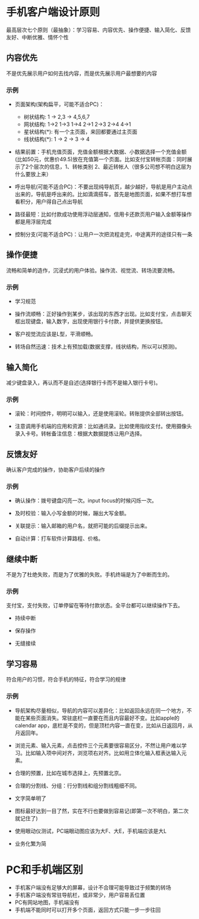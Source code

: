 # 手机客户端设计原则 #

最高层次七个原则（最抽象）：学习容易、内容优先、操作便捷、输入简化、反馈友好、中断优雅、情怀个性

## 内容优先 ##

不是优先展示用户如何去找内容，而是优先展示用户最想要的内容

### 示例 ###

- 页面架构(架构扁平，可能不适合PC)：
  - 树状结构: 1 -> 2,3 -> 4,5,6,7
  - 网状结构: 1->2 1->3 1->4 2->1 2->3 2->4 4->1
  - 星状结构(*): 有一个主页面，来回都要通过主页面
  - 线状结构(*): 1 -> 2 -> 3 -> 4

- 结果前置：手机充值页面，充值金额根据大数据、小数据选择一个充值金额(比如50元，优惠价49.5)放在充值第一个页面。比如支付宝转帐页面：同时展示了2个层次的信息，1、转帐类别 2、最近转帐人（很多公司想不明白这层为什么要放上来）

- 呼出导航(可能不适合PC)：不要出现纯导航页，越少越好，导航是用户主动点出来的，导航是呼出来的。比如滴滴搭车，首先是地图页面，如果不想打车想看积分，用户得自己点出导航

- 路径最短：比如付款成功使用浮动层通知，信用卡还款页用户输入金额等操作都是用浮层完成

- 控制分支(可能不适合PC)：让用户一次把流程走完，中途离开的途径只有一条

## 操作便捷 ##

流畅和简单的造作，沉浸式的用户体验。操作流、视觉流、转场流要流畅。

### 示例 ###

- 学习规范

- 操作流顺畅：正好操作到某步，该出现的东西才出现。比如支付宝，点击聊天框出现键盘，输入数字，出现使用银行卡付款，并提供更换按钮。

- 客户视觉流应该是L型，平滑顺畅。

- 转场自然迅速：技术上有预加载(数据支撑，线状结构，所以可以预测)。

## 输入简化 ##

减少键盘录入，再认而不是自述(选择银行卡而不是输入银行卡号)。

### 示例 ###

- 滚轮：时间控件，明明可以输入，还是使用滚轮。转账提供全部转出按钮。

- 注意调用手机端的应用和资源：比如通讯录。比如使用指纹支付。使用摄像头录入卡号。转帐备注信息：根据大数据提炼让用户选择。

## 反馈友好 ##

确认客户完成的操作，协助客户后续的操作

### 示例 ###

- 确认操作：拨号键盘闪亮一次。input focus的时候闪烁一次。

- 及时校验：输入小写金额的时候，蹦出大写金额。

- 关联提示：输入邮箱的用户名，就把可能的后缀提示出来。

- 自动计算：打车软件计算路程、价格。

## 继续中断 ##

不是为了杜绝失败，而是为了优雅的失败。手机终端是为了中断而生的。

### 示例 ###

支付宝，支付失败，订单停留在等待付款状态。全平台都可以继续操作下去。

- 持续中断

- 保存操作

- 无缝接续

## 学习容易 ##

符合用户的习惯，符合手机的特征，符合学习的规律

### 示例 ###

- 导航架构尽量相似，导航的内容可以差异化：比如返回永远在同一个地方，不能在某些页面消失。常驻底栏一直要在而且内容最好不变。比如apple的calendar app，底栏是不变的，但是顶栏内容一直在变，比如从日返回月，从月返回年。

- 浏览元素、输入元素，点击控件三个元素要很容易区分，不然让用户难以学习。比如输入项中间对齐，浏览项右对齐。比如用立体化输入框表达输入元素。

- 合理的预置，比如在城市选择上，先预置北京。

- 合理的分割线、分组：行分割线和组分割线粗细不同。

- 文字简单明了

- 图标最好达到一目了然，实在不行也要做到容易记(即第一次不明白，第二次就记住了)

- 使用眼动仪测试，PC端眼动图应该为大F、大E，手机端应该是大L

- 业务化繁为简

# PC和手机端区别 #

- 手机客户端没有足够大的屏幕，设计不合理可能导致过于频繁的转场
- 手机客户端没有常驻导航栏，或非常少，用户容易丢位置
- PC有网站地图，手机端没有
- 手机端不能同时可以打开多个页面，返回方式只能一步一步往回
